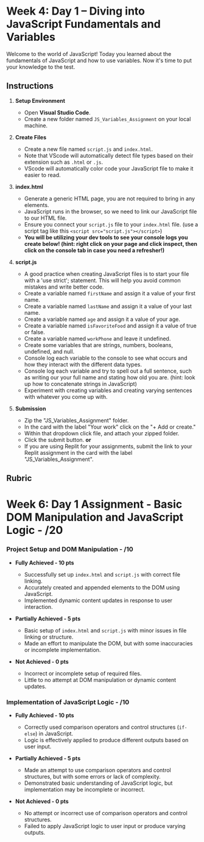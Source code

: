 # Week 4: Day 1 – Diving into JavaScript Fundamentals and Variables

Welcome to the world of JavaScript! Today you learned about the fundamentals of JavaScript and how to use variables. Now it's time to put your knowledge to the test.

## Instructions

1. **Setup Environment**

   - Open **Visual Studio Code**.
   - Create a new folder named `JS_Variables_Assignment` on your local machine.

2. **Create Files**

   - Create a new file named `script.js` and `index.html`.
   - Note that VScode will automatically detect file types based on their extension such as `.html` or `.js`.
   - VScode will automatically color code your JavaScript file to make it easier to read.

3. **index.html**

   - Generate a generic HTML page, you are not required to bring in any elements.
   - JavaScript runs in the browser, so we need to link our JavaScript file to our HTML file.
   - Ensure you connect your `script.js` file to your `index.html` file. (use a script tag like this `<script src="script.js"></script>`)
   - **You will be utilizing your dev tools to see your console logs you create below! (hint: right click on your page and click inspect, then click on the console tab in case you need a refresher!)**

4. **script.js**

   - A good practice when creating JavaScript files is to start your file with a 'use strict'; statement. This will help you avoid common mistakes and write better code.
   - Create a variable named `firstName` and assign it a value of your first name.
   - Create a variable named `lastName` and assign it a value of your last name.
   - Create a variable named `age` and assign it a value of your age.
   - Create a variable named `isFavoriteFood` and assign it a value of true or false.
   - Create a variable named `workPhone` and leave it undefined.
   - Create some variables that are strings, numbers, booleans, undefined, and null.
   - Console log each variable to the console to see what occurs and how they interact with the different data types.
   - Console log each variable and try to spell out a full sentence, such as writing our your full name and stating how old you are. (hint: look up how to concatenate strings in JavaScript)
   - Experiment with creating variables and creating varying sentences with whatever you come up with.

5. **Submission**

   - Zip the "JS_Variables_Assignment" folder.
   - In the card with the label "Your work" click on the "+ Add or create."
   - Within that dropdown click file, and attach your zipped folder.
   - Click the submit button.
     **or**
   - If you are using Replit for your assignments, submit the link to your Replit assignment in the card with the label "JS_Variables_Assignment".

## Rubric

# Week 6: Day 1 Assignment - Basic DOM Manipulation and JavaScript Logic - /20

### Project Setup and DOM Manipulation - /10

- **Fully Achieved - 10 pts**

  - Successfully set up `index.html` and `script.js` with correct file linking.
  - Accurately created and appended elements to the DOM using JavaScript.
  - Implemented dynamic content updates in response to user interaction.

- **Partially Achieved - 5 pts**

  - Basic setup of `index.html` and `script.js` with minor issues in file linking or structure.
  - Made an effort to manipulate the DOM, but with some inaccuracies or incomplete implementation.

- **Not Achieved - 0 pts**
  - Incorrect or incomplete setup of required files.
  - Little to no attempt at DOM manipulation or dynamic content updates.

### Implementation of JavaScript Logic - /10

- **Fully Achieved - 10 pts**

  - Correctly used comparison operators and control structures (`if-else`) in JavaScript.
  - Logic is effectively applied to produce different outputs based on user input.

- **Partially Achieved - 5 pts**

  - Made an attempt to use comparison operators and control structures, but with some errors or lack of complexity.
  - Demonstrated basic understanding of JavaScript logic, but implementation may be incomplete or incorrect.

- **Not Achieved - 0 pts**
  - No attempt or incorrect use of comparison operators and control structures.
  - Failed to apply JavaScript logic to user input or produce varying outputs.
